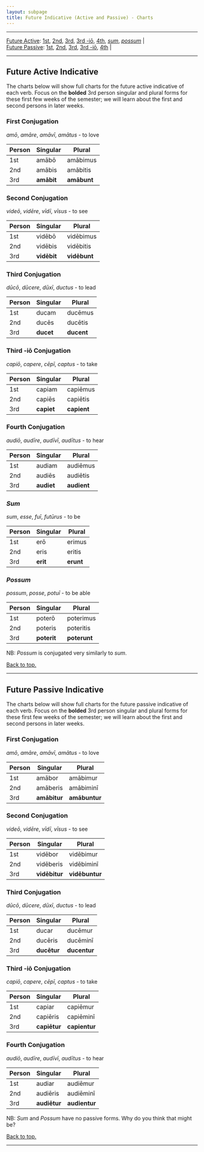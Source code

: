 ```yaml
---
layout: subpage
title: Future Indicative (Active and Passive) - Charts
---
```


***

[Future Active](#futact): [1st](#1stact), [2nd](#2ndact), [3rd](#3rdact), [3rd -iō](#3rdioact), [4th](#4thact), [*sum*](#sum), [*possum*](#possum) \|  
[Future Passive](#futpass): [1st](#1stpass), [2nd](#2ndpass), [3rd](#3rdpass), [3rd -iō](#3rdiopass), [4th](#4thpass) \|

***

## <a name="futact">Future Active Indicative</a>

The charts below will show full charts for the future active indicative of each verb. Focus on the **bolded** 3rd person singular and plural forms for these first few weeks of the semester; we will learn about the first and second persons in later weeks.

### <a name="1stact">First Conjugation</a>

*amō*, *amāre*, *amāvī*, *amātus* - to love

| Person      | Singular |Plural |
| ----------- | ----------- | ----------- |
| 1st   | amābō       | amābimus      |
| 2nd  | amābis        | amābitis       |
| 3rd  | **amābit**        | **amābunt**     |

### <a name="2ndact">Second Conjugation</a>

*videō*, *vidēre*, *vīdī*, *vīsus* - to see

| Person      | Singular |Plural |
| ----------- | ----------- | ----------- |
| 1st   | vidēbō       | vidēbimus      |
| 2nd  | vidēbis        | vidēbitis       |
| 3rd  | **vidēbit**        | **vidēbunt**     |

### <a name="3rdact">Third Conjugation</a>

*dūcō*, *dūcere*, *dūxī*, *ductus* - to lead

| Person      | Singular |Plural |
| ----------- | ----------- | ----------- |
| 1st   | ducam       | ducēmus      |
| 2nd  | ducēs        | ducētis       |
| 3rd  | **ducet**        | **ducent**     |

### <a name="3rdioact">Third -iō Conjugation</a>

*capiō*, *capere*, *cēpī*, *captus* - to take

| Person      | Singular |Plural |
| ----------- | ----------- | ----------- |
| 1st   | capiam       | capiēmus      |
| 2nd  | capiēs        | capiētis       |
| 3rd  | **capiet**        | **capient**     |

### <a name="4thact">Fourth Conjugation</a>

*audiō*, *audīre*, *audīvī*, *audītus* - to hear

| Person      | Singular |Plural |
| ----------- | ----------- | ----------- |
| 1st   | audiam       | audiēmus      |
| 2nd  | audiēs        | audiētis       |
| 3rd  | **audiet**        | **audient**     |

### <a name="sum">*Sum*</a>

*sum*, *esse*, *fuī*, *futūrus* - to be

| Person      | Singular |Plural |
| ----------- | ----------- | ----------- |
| 1st   | erō       | erimus      |
| 2nd  | eris        | eritis       |
| 3rd  | **erit**        | **erunt**     |

### <a name="possum">*Possum*</a>

*possum*, *posse*, *potuī* - to be able

| Person      | Singular |Plural |
| ----------- | ----------- | ----------- |
| 1st   | poterō       | poterimus      |
| 2nd  | poteris        | poteritis       |
| 3rd  | **poterit**        | **poterunt**     |

NB: *Possum* is conjugated very similarly to *sum*.

[Back to top.](#top)

***

## <a name="futpass">Future Passive Indicative</a>

The charts below will show full charts for the future passive indicative of each verb. Focus on the **bolded** 3rd person singular and plural forms for these first few weeks of the semester; we will learn about the first and second persons in later weeks.

### <a name="1stpass">First Conjugation</a>

*amō*, *amāre*, *amāvī*, *amātus* - to love

| Person      | Singular |Plural |
| ----------- | ----------- | ----------- |
| 1st   | amābor       | amābimur      |
| 2nd  | amāberis        | amābiminī       |
| 3rd  | **amābitur**        | **amābuntur**     |

### <a name="2ndpass">Second Conjugation</a>

*videō*, *vidēre*, *vīdī*, *vīsus* - to see

| Person      | Singular |Plural |
| ----------- | ----------- | ----------- |
| 1st   | vidēbor       | vidēbimur      |
| 2nd  | vidēberis        | vidēbiminī       |
| 3rd  | **vidēbitur**        | **vidēbuntur**     |

### <a name="3rdpass">Third Conjugation</a>

*dūcō*, *dūcere*, *dūxī*, *ductus* - to lead

| Person      | Singular |Plural |
| ----------- | ----------- | ----------- |
| 1st   | ducar       | ducēmur      |
| 2nd  | ducēris        | ducēminī       |
| 3rd  | **ducētur**        | **ducentur**     |

### <a name="3rdiopass">Third -iō Conjugation</a>

*capiō*, *capere*, *cēpī*, *captus* - to take

| Person      | Singular |Plural |
| ----------- | ----------- | ----------- |
| 1st   | capiar       | capiēmur      |
| 2nd  | capiēris        | capiēminī       |
| 3rd  | **capiētur**        | **capientur**     |

### <a name="4thpass">Fourth Conjugation</a>

*audiō*, *audīre*, *audīvī*, *audītus* - to hear

| Person      | Singular |Plural |
| ----------- | ----------- | ----------- |
| 1st   | audiar       | audiēmur      |
| 2nd  | audiēris        | audiēminī       |
| 3rd  | **audiētur**        | **audientur**     |

NB: *Sum* and *Possum* have no passive forms. Why do you think that might be?

[Back to top.](#top)

***
